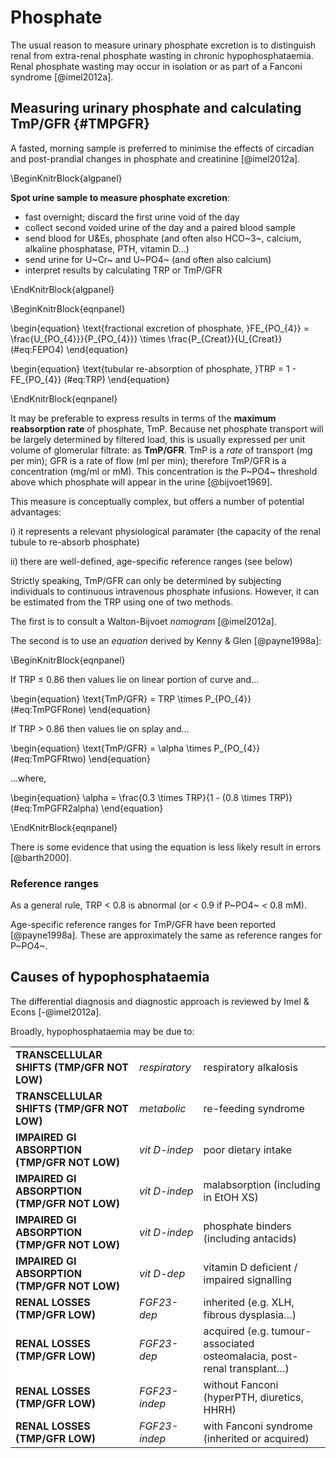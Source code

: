 # Phosphate

The usual reason to measure urinary phosphate excretion is to distinguish renal from extra-renal phosphate wasting in chronic hypophosphataemia.  Renal phosphate wasting may occur in isolation or as part of a Fanconi syndrome [@imel2012a].  

## Measuring urinary phosphate and calculating TmP/GFR {#TMPGFR}

A fasted, morning sample is preferred to minimise the effects of circadian and post-prandial changes in phosphate and creatinine [@imel2012a].  

\BeginKnitrBlock{algpanel}<div class="algpanel">**Spot urine sample to measure phosphate excretion**:  

- fast overnight; discard the first urine void of the day  
- collect second voided urine of the day and a paired blood sample  
- send blood for U&Es, phosphate (and often also HCO~3~, calcium, alkaline phosphatase, PTH, vitamin D...)  
- send urine for U~Cr~ and U~PO4~ (and often also calcium)  
- interpret results by calculating TRP or TmP/GFR  
</div>\EndKnitrBlock{algpanel}

\BeginKnitrBlock{eqnpanel}<div class="eqnpanel">\begin{equation}
  \text{fractional excretion of phosphate, }FE_{PO_{4}} = \frac{U_{PO_{4}}}{P_{PO_{4}}} \times \frac{P_{Creat}}{U_{Creat}}
  (\#eq:FEPO4)
\end{equation}

\begin{equation}
  \text{tubular re-absorption of phosphate, }TRP = 1 - FE_{PO_{4}}
  (\#eq:TRP)
\end{equation}
</div>\EndKnitrBlock{eqnpanel}

It may be preferable to express results in terms of the **maximum reabsorption rate** of phosphate, TmP.  Because net phosphate transport will be largely determined by filtered load, this is usually expressed per unit volume of glomerular filtrate: as **TmP/GFR**.  TmP is a *rate* of transport (mg per min); GFR is a rate of flow (ml per min); therefore TmP/GFR is a concentration (mg/ml or mM).  This concentration is the P~PO4~ threshold above which phosphate will appear in the urine [@bijvoet1969].  

This measure is conceptually complex, but offers a number of potential advantages: 

i) it represents a relevant physiological paramater (the capacity of the renal tubule to re-absorb phosphate)  

ii) there are well-defined, age-specific reference ranges (see below)  

Strictly speaking, TmP/GFR can only be determined by subjecting individuals to continuous intravenous phosphate infusions.  However, it can be estimated from the TRP using one of two methods.  

The first is to consult a Walton-Bijvoet *nomogram* [@imel2012a].

The second is to use an *equation* derived by Kenny & Glen [@payne1998a]: 

\BeginKnitrBlock{eqnpanel}<div class="eqnpanel">If TRP $\leq$ 0.86 then values lie on linear portion of curve and...

\begin{equation}
  \text{TmP/GFR} = TRP \times P_{PO_{4}}
  (\#eq:TmPGFRone)
\end{equation}

            
If TRP > 0.86 then values lie on splay and...

\begin{equation}
  \text{TmP/GFR} = \alpha \times P_{PO_{4}}
  (\#eq:TmPGFRtwo)
\end{equation}
      
...where,

\begin{equation}
  \alpha = \frac{0.3 \times TRP}{1 - (0.8 \times TRP)}
  (\#eq:TmPGFR2alpha)
\end{equation}
</div>\EndKnitrBlock{eqnpanel}

There is some evidence that using the equation is less likely result in errors [@barth2000].  

### Reference ranges

As a general rule, TRP < 0.8 is abnormal (or < 0.9 if P~PO4~ < 0.8 mM).  

Age-specific reference ranges for TmP/GFR have been reported [@payne1998a].  These are approximately the same as reference ranges for P~PO4~.  

## Causes of hypophosphataemia  

The differential diagnosis and diagnostic approach is reviewed by Imel & Econs [-@imel2012a].  

Broadly, hypophosphataemia may be due to:  

<!-- a) transcellular shifts (TmP/GFR not low):  -->
<!--   - respiratory alkalosis  -->
<!--   - re-feeding syndrome   -->

<!-- b) impaired GI absorption (TmP/GFR not low):  -->
<!--   - poor dietary intake  -->
<!--   - malabsorption (including in EtOH XS)  -->
<!--   - vitamin D deficient / impaired signalling  -->
<!--   - phosphate binders (including antacids)   -->

<!-- c) renal losses (TmP/GFR low):  -->
<!--   - FGF23-dep: inherited (e.g. XLH, fibrous dysplasia...)  -->
<!--   - FGF23-dep: acquired (e.g. tumour-associated osteomalacia, post-renal transplant...)  -->
<!--   - FGF23-indep: without Fanconi (hyperPTH, diuretics, HHRH)  -->
<!--   - FGF23-indep: with Fanconi syndrome (inherited or acquired)   -->

<table>
<tbody>
  <tr>
   <td style="text-align:left;font-weight: bold;background-color: white !important;"> TRANSCELLULAR SHIFTS (TMP/GFR NOT LOW) </td>
   <td style="text-align:left;font-style: italic;background-color: white !important;"> respiratory </td>
   <td style="text-align:left;"> respiratory alkalosis </td>
  </tr>
  <tr>
   <td style="text-align:left;font-weight: bold;background-color: white !important;"> TRANSCELLULAR SHIFTS (TMP/GFR NOT LOW) </td>
   <td style="text-align:left;font-style: italic;background-color: white !important;"> metabolic </td>
   <td style="text-align:left;"> re-feeding syndrome </td>
  </tr>
  <tr>
   <td style="text-align:left;font-weight: bold;background-color: white !important;"> IMPAIRED GI ABSORPTION (TMP/GFR NOT LOW) </td>
   <td style="text-align:left;font-style: italic;background-color: white !important;"> vit D-indep </td>
   <td style="text-align:left;"> poor dietary intake </td>
  </tr>
  <tr>
   <td style="text-align:left;font-weight: bold;background-color: white !important;"> IMPAIRED GI ABSORPTION (TMP/GFR NOT LOW) </td>
   <td style="text-align:left;font-style: italic;background-color: white !important;"> vit D-indep </td>
   <td style="text-align:left;"> malabsorption (including in EtOH XS) </td>
  </tr>
  <tr>
   <td style="text-align:left;font-weight: bold;background-color: white !important;"> IMPAIRED GI ABSORPTION (TMP/GFR NOT LOW) </td>
   <td style="text-align:left;font-style: italic;background-color: white !important;"> vit D-indep </td>
   <td style="text-align:left;"> phosphate binders (including antacids) </td>
  </tr>
  <tr>
   <td style="text-align:left;font-weight: bold;background-color: white !important;"> IMPAIRED GI ABSORPTION (TMP/GFR NOT LOW) </td>
   <td style="text-align:left;font-style: italic;background-color: white !important;"> vit D-dep </td>
   <td style="text-align:left;"> vitamin D deficient / impaired signalling </td>
  </tr>
  <tr>
   <td style="text-align:left;font-weight: bold;background-color: white !important;"> RENAL LOSSES (TMP/GFR LOW) </td>
   <td style="text-align:left;font-style: italic;background-color: white !important;"> FGF23-dep </td>
   <td style="text-align:left;"> inherited (e.g. XLH, fibrous dysplasia…) </td>
  </tr>
  <tr>
   <td style="text-align:left;font-weight: bold;background-color: white !important;"> RENAL LOSSES (TMP/GFR LOW) </td>
   <td style="text-align:left;font-style: italic;background-color: white !important;"> FGF23-dep </td>
   <td style="text-align:left;"> acquired (e.g. tumour-associated osteomalacia, post-renal transplant…) </td>
  </tr>
  <tr>
   <td style="text-align:left;font-weight: bold;background-color: white !important;"> RENAL LOSSES (TMP/GFR LOW) </td>
   <td style="text-align:left;font-style: italic;background-color: white !important;"> FGF23-indep </td>
   <td style="text-align:left;"> without Fanconi (hyperPTH, diuretics, HHRH) </td>
  </tr>
  <tr>
   <td style="text-align:left;font-weight: bold;background-color: white !important;"> RENAL LOSSES (TMP/GFR LOW) </td>
   <td style="text-align:left;font-style: italic;background-color: white !important;"> FGF23-indep </td>
   <td style="text-align:left;"> with Fanconi syndrome (inherited or acquired) </td>
  </tr>
</tbody>
</table>

